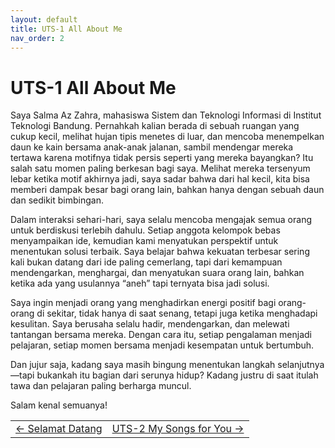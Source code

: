 ```yaml
---
layout: default
title: UTS-1 All About Me
nav_order: 2
---
```


# UTS-1 All About Me

Saya Salma Az Zahra, mahasiswa Sistem dan Teknologi Informasi di Institut Teknologi Bandung. Pernahkah kalian berada di sebuah ruangan yang cukup kecil, melihat hujan tipis menetes di luar, dan mencoba menempelkan daun ke kain bersama anak-anak jalanan, sambil mendengar mereka tertawa karena motifnya tidak persis seperti yang mereka bayangkan? Itu salah satu momen paling berkesan bagi saya. Melihat mereka tersenyum lebar ketika motif akhirnya jadi, saya sadar bahwa dari hal kecil, kita bisa memberi dampak besar bagi orang lain, bahkan hanya dengan sebuah daun dan sedikit bimbingan.


Dalam interaksi sehari-hari, saya selalu mencoba mengajak semua orang untuk berdiskusi terlebih dahulu. Setiap anggota kelompok bebas menyampaikan ide, kemudian kami menyatukan perspektif untuk menentukan solusi terbaik. Saya belajar bahwa kekuatan terbesar sering kali bukan datang dari ide paling cemerlang, tapi dari kemampuan mendengarkan, menghargai, dan menyatukan suara orang lain, bahkan ketika ada yang usulannya “aneh” tapi ternyata bisa jadi solusi.


Saya ingin menjadi orang yang menghadirkan energi positif bagi orang-orang di sekitar, tidak hanya di saat senang, tetapi juga ketika menghadapi kesulitan. Saya berusaha selalu hadir, mendengarkan, dan melewati tantangan bersama mereka. Dengan cara itu, setiap pengalaman menjadi pelajaran, setiap momen bersama menjadi kesempatan untuk bertumbuh.


Dan jujur saja, kadang saya masih bingung menentukan langkah selanjutnya—tapi bukankah itu bagian dari serunya hidup? Kadang justru di saat itulah tawa dan pelajaran paling berharga muncul.


Salam kenal semuanya!

<table width="100%">
  <tr>
    <td align="left">
      <a href="index.html">← Selamat Datang</a>
    </td>
    <td align="right">
      <a href="2%20UTS-2%20My%20Songs%20for%20You.html">UTS-2 My Songs for You →</a>
    </td>
  </tr>
</table>


